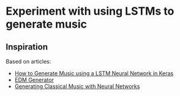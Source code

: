 # Experiment with using LSTMs to generate music

## Inspiration
Based on articles:

- [How to Generate Music using a LSTM Neural Network in Keras](https://towardsdatascience.com/how-to-generate-music-using-a-lstm-neural-network-in-keras-68786834d4c5)
- [EDM Generator](https://github.com/silvernine209/edm_generator)
- [Generating Classical Music with Neural Networks](https://blog.floydhub.com/generating-classical-music-with-neural-networks/)

